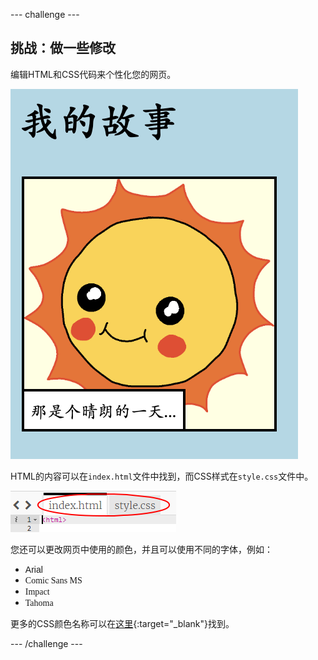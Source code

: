\--- challenge \---

## 挑战：做一些修改

编辑HTML和CSS代码来个性化您的网页。

![screenshot](images/story-changes.png)

HTML的内容可以在`index.html`文件中找到，而CSS样式在`style.css`文件中。

![screenshot](images/story-files.png)

您还可以更改网页中使用的颜色，并且可以使用不同的字体，例如：

+ <span style="font-family: Arial;">Arial</span>
+ <span style="font-family: Comic Sans MS;">Comic Sans MS</span>
+ <span style="font-family: Impact;">Impact</span>
+ <span style="font-family: Tahoma;">Tahoma</span>

更多的CSS颜色名称可以在[这里](http://jumpto.cc/colours){:target="_blank"}找到。

\--- /challenge \---